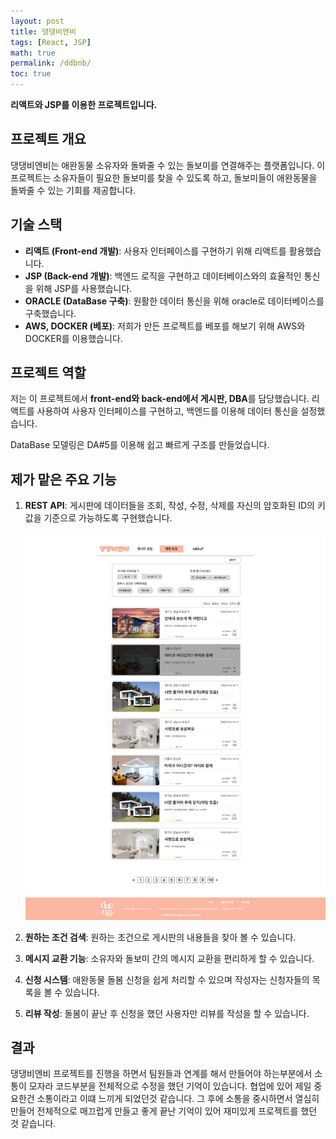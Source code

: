 ```yaml
---
layout: post
title: 댕댕비엔비
tags: [React, JSP]
math: true
permalink: /ddbnb/
toc: true
---
```


**리액트와 JSP를 이용한 프로젝트입니다.**

## 프로젝트 개요

댕댕비엔비는 애완동물 소유자와 돌봐줄 수 있는 돌보미를 연결해주는 플랫폼입니다. 이 프로젝트는 소유자들이 필요한 돌보미를 찾을 수 있도록 하고, 돌보미들이 애완동물을 돌봐줄 수 있는 기회를 제공합니다.

## 기술 스택

- **리액트 (Front-end 개발)**: 사용자 인터페이스를 구현하기 위해 리액트를 활용했습니다.
- **JSP (Back-end 개발)**: 백엔드 로직을 구현하고 데이터베이스와의 효율적인 통신을 위해 JSP를 사용했습니다.
- **ORACLE (DataBase 구축)**: 원활한 데이터 통신을 위해 oracle로 데이터베이스를 구축했습니다.
- **AWS, DOCKER (베포)**: 저희가 만든 프로젝트를 베포를 해보기 위해 AWS와 DOCKER를 이용했습니다.

## 프로젝트 역할

저는 이 프로젝트에서 **front-end와 back-end에서 게시판, DBA**를 담당했습니다. 리액트를 사용하여 사용자 인터페이스를 구현하고, 백엔드를 이용해 데이터 통신을 설정했습니다.

DataBase 모델링은 DA#5를 이용해 쉽고 빠르게 구조를 만들었습니다.

## 제가 맡은 주요 기능

1. **REST API**: 게시판에 데이터들을 조회, 작성, 수정, 삭제를 자신의 암호화된 ID의 키값을 기준으로 가능하도록 구현했습니다.

   ![대체 텍스트](../img/펫시터모집.png)

2. **원하는 조건 검색**: 원하는 조건으로 게시판의 내용들을 찾아 볼 수 있습니다.
3. **메시지 교환 기능**: 소유자와 돌보미 간의 메시지 교환을 편리하게 할 수 있습니다.
4. **신청 시스템**: 애완동물 돌봄 신청을 쉽게 처리할 수 있으며 작성자는 신청자들의 목록을 볼 수 있습니다.
5. **리뷰 작성**: 돌봄이 끝난 후 신청을 했던 사용자만 리뷰를 작성을 할 수 있습니다.

## 결과

댕댕비엔비 프로젝트를 진행을 하면서 팀원들과 연계를 해서 만들어야 하는부분에서 소통이 모자라 코드부분을 전체적으로 수정을 했던 기억이 있습니다.
협업에 있어 제일 중요한건 소통이라고 이떄 느끼게 되었던것 같습니다. 그 후에 소통을 중시하면서 열심히 만들어 전체적으로 매끄럽게 만들고 좋게 끝난 기억이
있어 재미있게 프로젝트를 했던 것 같습니다.

<!-- [코드 리뷰 보기](/ddbnb/code-review/)   -->
